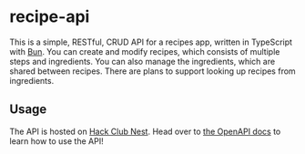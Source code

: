 # recipe-api

This is a simple, RESTful, CRUD API for a recipes app, written in TypeScript with [Bun](https://bun.com). You can create and modify recipes, which consists of multiple steps and ingredients. You can also manage the ingredients, which are shared between recipes. There are plans to support looking up recipes from ingredients.

## Usage

The API is hosted on [Hack Club Nest](https://hackclub.app). Head over to [the OpenAPI docs](https://recipes.davidwhy.hackclub.app/docs) to learn how to use the API!
